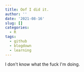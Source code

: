 ```yaml
---
title: Oof I did it.
author: ''
date: '2021-08-16'
slug: []
categories:
  - R
tags:
  - github
  - blogdown
  - learning
---
```


I don't know what the fuck I'm doing.
